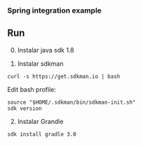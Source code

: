 ### Spring integration example

## Run

0. Instalar java sdk 1.8

1. Instalar sdkman

```{bash}
curl -s https://get.sdkman.io | bash
```

Edit bash profile:

```{bash}
source "$HOME/.sdkman/bin/sdkman-init.sh"
sdk version
```

2. Instalar Grandle

```{bash}
sdk install gradle 3.0
```

